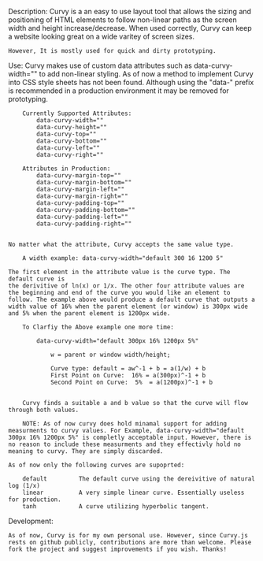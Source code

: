 

Description: 
    Curvy is a an easy to use layout tool that allows the sizing and positioning of HTML elements to follow non-linear paths as the screen width and height increase/decrease. When used correctly, Curvy can keep a website looking great on a wide varitey of screen sizes. 
    
    However, It is mostly used for quick and dirty prototyping. 
    
Use: 
    Curvy makes use of custom data attributes such as data-curvy-width="" to add non-linear styling. As of now a method to implement Curvy into CSS style sheets has not been found. Although using the "data-" prefix is recommended in a production environment it may be removed for prototyping.
    
    
        Currently Supported Attributes:
            data-curvy-width=""
            data-curvy-height=""
            data-curvy-top=""
            data-curvy-bottom=""
            data-curvy-left=""
            data-curvy-right=""
    
        Attributes in Production:
            data-curvy-margin-top=""
            data-curvy-margin-bottom=""
            data-curvy-margin-left=""
            data-curvy-margin-right=""
            data-curvy-padding-top=""
            data-curvy-padding-bottom=""
            data-curvy-padding-left=""
            data-curvy-padding-right=""
    
    
    No matter what the attribute, Curvy accepts the same value type.
    
        A width example: data-curvy-width="default 300 16 1200 5" 
    
    The first element in the attribute value is the curve type. The default curve is
    the derivitive of ln(x) or 1/x. The other four attribute values are the beginning and end of the curve you would like an element to follow. The example above would produce a default curve that outputs a width value of 16% when the parent element (or window) is 300px wide and 5% when the parent element is 1200px wide. 
    
        To Clarfiy the Above example one more time:
        
            data-curvy-width="default 300px 16% 1200px 5%"
            
                w = parent or window width/height;
            
                Curve type: default = aw^-1 + b = a(1/w) + b
                First Point on Curve:  16% = a(300px)^-1 + b
                Second Point on Curve:  5%  = a(1200px)^-1 + b
    
        
        Curvy finds a suitable a and b value so that the curve will flow through both values.
        
        NOTE: As of now curvy does hold minamal support for adding measurments to curvy values. For Example, data-curvy-width="default 300px 16% 1200px 5%" is completly acceptable input. However, there is no reason to include these measurments and they effectivly hold no meaning to curvy. They are simply discarded.  
    
    As of now only the following curves are supoprted: 
        
        default         The default curve using the dereivitive of natural log (1/x)
        linear          A very simple linear curve. Essentially useless for production.
        tanh            A curve utilizing hyperbolic tangent. 
        
        
Development: 

    As of now, Curvy is for my own personal use. However, since Curvy.js rests on github publicly, contributions are more than welcome. Please fork the project and suggest improvements if you wish. Thanks! 
    
    
    
